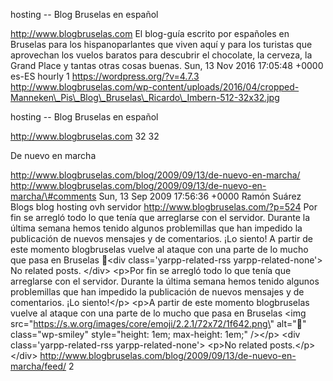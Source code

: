 hosting -- Blog Bruselas en español

http://www.blogbruselas.com El blog-guía escrito por españoles en
Bruselas para los hispanoparlantes que viven aquí y para los turistas
que aprovechan los vuelos baratos para descubrir el chocolate, la
cerveza, la Grand Place y tantas otras cosas buenas. Sun, 13 Nov 2016
17:05:48 +0000 es-ES hourly 1 https://wordpress.org/?v=4.7.3
http://www.blogbruselas.com/wp-content/uploads/2016/04/cropped-Manneken\_Pis\_Blog\_Bruselas\_Ricardo\_Imbern-512-32x32.jpg

hosting -- Blog Bruselas en español

http://www.blogbruselas.com 32 32

De nuevo en marcha

http://www.blogbruselas.com/blog/2009/09/13/de-nuevo-en-marcha/
http://www.blogbruselas.com/blog/2009/09/13/de-nuevo-en-marcha/\#comments
Sun, 13 Sep 2009 17:56:36 +0000 Ramón Suárez Blogs blog hosting ovh
servidor http://www.blogbruselas.com/?p=524 Por fin se arregló todo lo
que tenía que arreglarse con el servidor. Durante la última semana hemos
tenido algunos problemillas que han impedido la publicación de nuevos
mensajes y de comentarios. ¡Lo siento! A partir de este momento
blogbruselas vuelve al ataque con una parte de lo mucho que pasa en
Bruselas 🙂\<div class=\'yarpp-related-rss yarpp-related-none\'\> No
related posts. \</div\> \<p\>Por fin se arregló todo lo que tenía que
arreglarse con el servidor. Durante la última semana hemos tenido
algunos problemillas que han impedido la publicación de nuevos mensajes
y de comentarios. ¡Lo siento!\</p\> \<p\>A partir de este momento
blogbruselas vuelve al ataque con una parte de lo mucho que pasa en
Bruselas \<img
src=\"https://s.w.org/images/core/emoji/2.2.1/72x72/1f642.png\"
alt=\"🙂\" class=\"wp-smiley\" style=\"height: 1em; max-height: 1em;\"
/\>\</p\> \<div class=\'yarpp-related-rss yarpp-related-none\'\> \<p\>No
related posts.\</p\> \</div\>
http://www.blogbruselas.com/blog/2009/09/13/de-nuevo-en-marcha/feed/ 2
